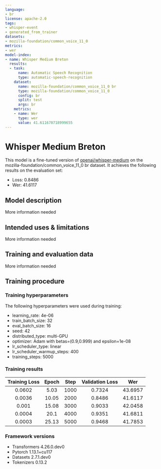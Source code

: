 ```yaml
---
language:
- br
license: apache-2.0
tags:
- whisper-event
- generated_from_trainer
datasets:
- mozilla-foundation/common_voice_11_0
metrics:
- wer
model-index:
- name: Whisper Medium Breton
  results:
  - task:
      name: Automatic Speech Recognition
      type: automatic-speech-recognition
    dataset:
      name: mozilla-foundation/common_voice_11_0 br
      type: mozilla-foundation/common_voice_11_0
      config: br
      split: test
      args: br
    metrics:
    - name: Wer
      type: wer
      value: 41.611670718999655
---
```


<!-- This model card has been generated automatically according to the information the Trainer had access to. You
should probably proofread and complete it, then remove this comment. -->

# Whisper Medium Breton

This model is a fine-tuned version of [openai/whisper-medium](https://huggingface.co/openai/whisper-medium) on the mozilla-foundation/common_voice_11_0 br dataset.
It achieves the following results on the evaluation set:
- Loss: 0.8486
- Wer: 41.6117

## Model description

More information needed

## Intended uses & limitations

More information needed

## Training and evaluation data

More information needed

## Training procedure

### Training hyperparameters

The following hyperparameters were used during training:
- learning_rate: 4e-06
- train_batch_size: 32
- eval_batch_size: 16
- seed: 42
- distributed_type: multi-GPU
- optimizer: Adam with betas=(0.9,0.999) and epsilon=1e-08
- lr_scheduler_type: linear
- lr_scheduler_warmup_steps: 400
- training_steps: 5000

### Training results

| Training Loss | Epoch | Step | Validation Loss | Wer     |
|:-------------:|:-----:|:----:|:---------------:|:-------:|
| 0.0602        | 5.03  | 1000 | 0.7324          | 43.6957 |
| 0.0036        | 10.05 | 2000 | 0.8486          | 41.6117 |
| 0.001         | 15.08 | 3000 | 0.9033          | 42.0458 |
| 0.0004        | 20.1  | 4000 | 0.9351          | 41.6811 |
| 0.0003        | 25.13 | 5000 | 0.9468          | 41.7853 |


### Framework versions

- Transformers 4.26.0.dev0
- Pytorch 1.13.1+cu117
- Datasets 2.7.1.dev0
- Tokenizers 0.13.2
